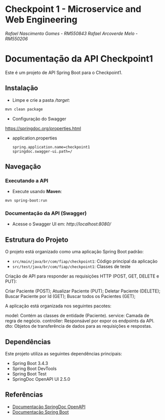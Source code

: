 # Checkpoint 1 - Microservice and Web Engineering
*Rafael Nascimento Gomes - RM550843*
*Rafael Arcoverde Melo - RM550206*


# Documentação da API Checkpoint1

Este é um projeto de API Spring Boot para o Checkpoint1.

## Instalação

* Limpe e crie a pasta */target*:

```bash
mvn clean package
```

* Configuração do Swagger

https://springdoc.org/properties.html
- application.properties
    
    ```
    spring.application.name=checkpoint1
    springdoc.swagger-ui.path=/
    ```

## Navegação
### Executando a API
* Execute usando **Maven**:
```bash
mvn spring-boot:run
```

### Documentação da API (Swagger)
- Acesse o Swagger UI em: *http://localhost:8080/*

## Estrutura do Projeto
O projeto está organizado como uma aplicação Spring Boot padrão:
- `src/main/java/br/com/fiap/checkpoint1`: Código principal da aplicação
- `src/test/java/br/com/fiap/checkpoint1`: Classes de teste


Criação de API para responder as requisições HTTP (POST, GET, DELETE e PUT):

Criar Paciente (POST);
Atualizar Paciente (PUT);
Deletar Paciente (DELETE);
Buscar Paciente por Id (GET);
Buscar todos os Pacientes (GET);

A aplicação está organizada nos seguintes pacotes:

model: Contém as classes de entidade (Paciente).
service: Camada de regra de negócio.
controller: Responsável por expor os endpoints da API.
dto: Objetos de transferência de dados para as requisições e respostas.

## Dependências
Este projeto utiliza as seguintes dependências principais:
- Spring Boot 3.4.3
- Spring Boot DevTools
- Spring Boot Test
- SpringDoc OpenAPI UI 2.5.0

## Referências
- [Documentação SpringDoc OpenAPI](https://springdoc.org/)
- [Documentação Spring Boot](https://spring.io/projects/spring-boot)
